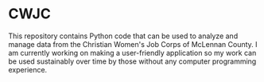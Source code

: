 # CWJC

This repository contains Python code that can be used to
analyze and manage data from the Christian Women's Job Corps
of McLennan County. I am currently working on making a user-friendly
application so my work can be used sustainably over time by those
without any computer programming experience.
